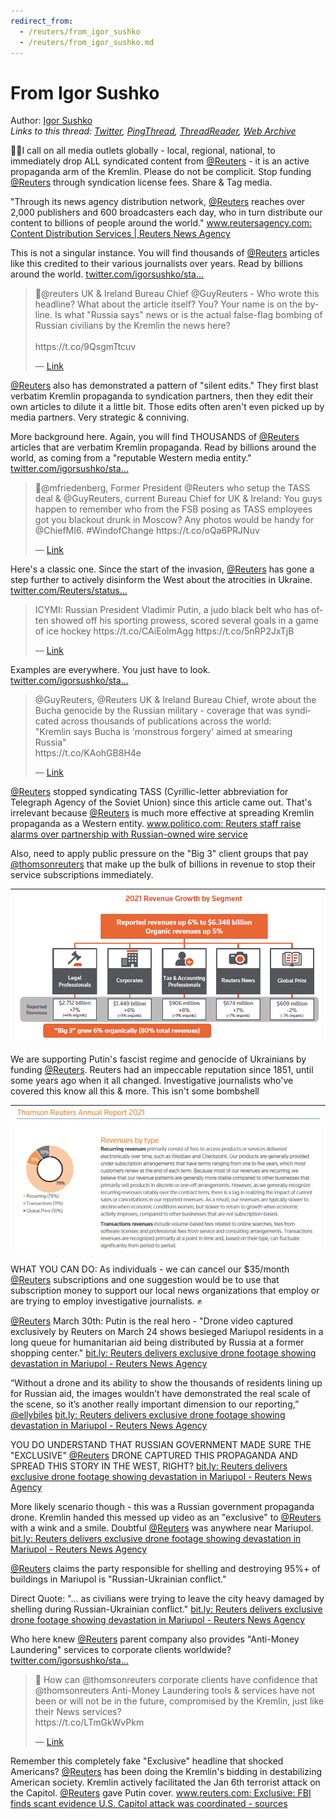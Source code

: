 ```yaml
---
redirect_from:
  - /reuters/from_igor_sushko
  - /reuters/from_igor_sushko.md
---
```

# From Igor Sushko

Author: [Igor Sushko](https://twitter.com/igorsushko)  
*Links to this thread: [Twitter](https://twitter.com/igorsushko/status/1515750062839648256), [PingThread](https://pingthread.com/thread/1515750062839648256), [ThreadReader](https://threadreaderapp.com/thread/1515750062839648256.html), [Web Archive](https://web.archive.org/web/*/https://twitter.com/igorsushko/status/1515750062839648256)*

🧵🚨I call on all media outlets globally - local, regional, national, to immediately drop ALL syndicated content from [@Reuters](https://twitter.com/Reuters) - it is an active propaganda arm of the Kremlin. Please do not be complicit. Stop funding [@Reuters](https://twitter.com/Reuters) through syndication license fees. Share & Tag media.

"Through its news agency distribution network, [@Reuters](https://twitter.com/Reuters) reaches over 2,000 publishers and 600 broadcasters each day, who in turn distribute our content to billions of people around the world."
[www.reutersagency.com: Content Distribution Services | Reuters News Agency](https://www.reutersagency.com/en/services/reuters-plus-content-studio/content-distribution)

This is not a singular instance. You will find thousands of [@Reuters](https://twitter.com/Reuters) articles like this credited to their various journalists over years. Read by billions around the world.
[twitter.com/igorsushko/sta…](https://twitter.com/igorsushko/status/1515337750605561859?t=KP7wClMaZ8Z9ouA9J4tnCg&s=19)

<blockquote class="twitter-tweet">
    <p lang="en" dir="ltr">
    🧵@reuters UK &amp; Ireland Bureau Chief @GuyReuters - Who wrote this headline? What about the article itself? You? Your name is on the byline. Is what &#34;Russia says&#34; news or is the actual false-flag bombing of Russian civilians by the Kremlin the news here?<br />
    <br />
    https://t.co/9QsgmTtcuv<br />
    </p>
    &mdash; <a href="https://twitter.com/igorsushko/status/1515337750605561859">Link</a>
</blockquote>

[@Reuters](https://twitter.com/Reuters) also has demonstrated a pattern of "silent edits." They first blast verbatim Kremlin propaganda to syndication partners, then they edit their own articles to dilute it a little bit. Those edits often aren't even picked up by media partners. Very strategic & conniving.

More background here. Again, you will find THOUSANDS of [@Reuters](https://twitter.com/Reuters) articles that are verbatim Kremlin propaganda. Read by billions around the world, as coming from a "reputable Western media entity."
[twitter.com/igorsushko/sta…](https://twitter.com/igorsushko/status/1515430271969017866?t=KP7wClMaZ8Z9ouA9J4tnCg&s=19)

<blockquote class="twitter-tweet">
    <p lang="en" dir="ltr">
    🧵@mfriedenberg, Former President @Reuters who setup the TASS deal &amp; @GuyReuters, current Bureau Chief for UK &amp; Ireland: You guys happen to remember who from the FSB posing as TASS employees got you blackout drunk in Moscow? Any photos would be handy for @ChiefMI6. #WindofChange https://t.co/oQa6PRJNuv<br />
    </p>
    &mdash; <a href="https://twitter.com/igorsushko/status/1515430271969017866">Link</a>
</blockquote>

Here's a classic one. Since the start of the invasion, [@Reuters](https://twitter.com/Reuters) has gone a step further to actively disinform the West about the atrocities in Ukraine. 
[twitter.com/Reuters/status…](https://twitter.com/Reuters/status/1394008499332341761?t=KP7wClMaZ8Z9ouA9J4tnCg&s=19)

<blockquote class="twitter-tweet">
    <p lang="en" dir="ltr">
    ICYMI: Russian President Vladimir Putin, a judo black belt who has often showed off his sporting prowess, scored several goals in a game of ice hockey https://t.co/CAiEolmAgg https://t.co/5nRP2JxTjB<br />
    </p>
    &mdash; <a href="https://twitter.com/Reuters/status/1394008499332341761">Link</a>
</blockquote>

Examples are everywhere. You just have to look.
[twitter.com/igorsushko/sta…](https://twitter.com/igorsushko/status/1515430291719958530?t=xyHk1I0OJO3suvnKo4Y3eg&s=19)

<blockquote class="twitter-tweet">
    <p lang="en" dir="ltr">
    @GuyReuters, @Reuters UK &amp; Ireland Bureau Chief, wrote about the Bucha genocide by the Russian military - coverage that was syndicated across thousands of publications across the world:<br />
    &#34;Kremlin says Bucha is &#39;monstrous forgery&#39; aimed at smearing Russia&#34;<br />
    https://t.co/KAohGB8H4e<br />
    </p>
    &mdash; <a href="https://twitter.com/igorsushko/status/1515430291719958530">Link</a>
</blockquote>

[@Reuters](https://twitter.com/Reuters) stopped syndicating TASS (Cyrillic-letter abbreviation for Telegraph Agency of the Soviet Union) since this article came out. That's irrelevant because [@Reuters](https://twitter.com/Reuters) is much more effective at spreading Kremlin propaganda as a Western entity.
[www.politico.com: Reuters staff raise alarms over partnership with Russian-owned wire service](https://www.politico.com/news/2022/03/20/reuters-staff-partnership-russian-wire-service-00018779)

Also, need to apply public pressure on the "Big 3" client groups that pay [@thomsonreuters](https://twitter.com/thomsonreuters) that make up the bulk of billions in revenue to stop their service subscriptions immediately.

| [![](/media/1515750062839648256/3_1515765919221309443.png)](/media/1515750062839648256/3_1515765919221309443.png) |
| :-: |

We are supporting Putin's fascist regime and genocide of Ukrainians by funding [@Reuters](https://twitter.com/Reuters). Reuters had an impeccable reputation since 1851, until some years ago when it all changed. Investigative journalists who've covered this know all this & more. This isn't some bombshell

| [![](/media/1515750062839648256/3_1515766073710170113.jpg)](/media/1515750062839648256/3_1515766073710170113.jpg) |
| :-: |

WHAT YOU CAN DO: As individuals - we can cancel our $35/month [@Reuters](https://twitter.com/Reuters) subscriptions and one suggestion would be to use that subscription money to support our local news organizations that employ or are trying to employ investigative journalists. ✊

[@Reuters](https://twitter.com/Reuters) March 30th: Putin is the real hero -
"Drone video captured exclusively by Reuters on March 24 shows besieged Mariupol residents in a long queue for humanitarian aid being distributed by Russia at a former shopping center."
[bit.ly: Reuters delivers exclusive drone footage showing devastation in Mariupol - Reuters News Agency](https://bit.ly/3xDMdqj)

“Without a drone and its ability to show the thousands of residents lining up for Russian aid, the images wouldn’t have demonstrated the real scale of the scene, so it’s another really important dimension to our reporting,” [@ellybiles](https://twitter.com/ellybiles) 
[bit.ly: Reuters delivers exclusive drone footage showing devastation in Mariupol - Reuters News Agency](https://bit.ly/3xDMdqj)

YOU DO UNDERSTAND THAT RUSSIAN GOVERNMENT MADE SURE THE "EXCLUSIVE" [@Reuters](https://twitter.com/Reuters) DRONE CAPTURED THIS PROPAGANDA AND SPREAD THIS STORY IN THE WEST, RIGHT?
[bit.ly: Reuters delivers exclusive drone footage showing devastation in Mariupol - Reuters News Agency](https://bit.ly/3xDMdqj)

More likely scenario though - this was a Russian government propaganda drone. Kremlin handed this messed up video as an "exclusive" to [@Reuters](https://twitter.com/Reuters) with a wink and a smile. Doubtful [@Reuters](https://twitter.com/Reuters) was anywhere near Mariupol. [bit.ly: Reuters delivers exclusive drone footage showing devastation in Mariupol - Reuters News Agency](https://bit.ly/3xDMdqj)

[@Reuters](https://twitter.com/Reuters) claims the party responsible for shelling and destroying 95%+ of buildings in Mariupol is "Russian-Ukrainian conflict."

Direct Quote: "... as civilians were trying to leave the city heavy damaged by shelling during Russian-Ukrainian conflict."
[bit.ly: Reuters delivers exclusive drone footage showing devastation in Mariupol - Reuters News Agency](https://bit.ly/3xDMdqj)

Who here knew [@Reuters](https://twitter.com/Reuters) parent company also provides "Anti-Money Laundering" services to corporate clients worldwide?
[twitter.com/igorsushko/sta…](https://twitter.com/igorsushko/status/1516055948455940097?t=CvxSdoqtzBTf-UGm7I4YBg&s=19)

<blockquote class="twitter-tweet">
    <p lang="en" dir="ltr">
    🧵 How can @thomsonreuters corporate clients have confidence that @thomsonreuters Anti-Money Laundering tools &amp; services have not been or will not be in the future, compromised by the Kremlin, just like their News services?<br />
    https://t.co/LTmGkWvPkm<br />
    </p>
    &mdash; <a href="https://twitter.com/igorsushko/status/1516055948455940097">Link</a>
</blockquote>

Remember this completely fake "Exclusive" headline that shocked Americans? [@Reuters](https://twitter.com/Reuters) has been doing the Kremlin's bidding in destabilizing American society. Kremlin actively facilitated the Jan 6th terrorist attack on the Capitol. [@Reuters](https://twitter.com/Reuters) gave Putin cover. [www.reuters.com: Exclusive: FBI finds scant evidence U.S. Capitol attack was coordinated - sources](https://www.reuters.com/world/us/exclusive-fbi-finds-scant-evidence-us-capitol-attack-was-coordinated-sources-2021-08-20/)
